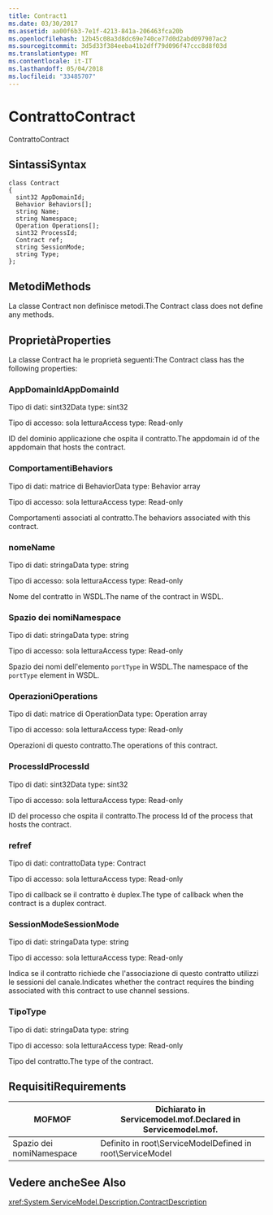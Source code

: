 ```yaml
---
title: Contract1
ms.date: 03/30/2017
ms.assetid: aa00f6b3-7e1f-4213-841a-206463fca20b
ms.openlocfilehash: 12b45c08a3d8dc69e740ce77d0d2abd097907ac2
ms.sourcegitcommit: 3d5d33f384eeba41b2dff79d096f47ccc8d8f03d
ms.translationtype: MT
ms.contentlocale: it-IT
ms.lasthandoff: 05/04/2018
ms.locfileid: "33485707"
---
```

# <a name="contract"></a><span data-ttu-id="99ae6-102">Contratto</span><span class="sxs-lookup"><span data-stu-id="99ae6-102">Contract</span></span>
<span data-ttu-id="99ae6-103">Contratto</span><span class="sxs-lookup"><span data-stu-id="99ae6-103">Contract</span></span>  
  
## <a name="syntax"></a><span data-ttu-id="99ae6-104">Sintassi</span><span class="sxs-lookup"><span data-stu-id="99ae6-104">Syntax</span></span>  
  
```  
class Contract  
{  
  sint32 AppDomainId;  
  Behavior Behaviors[];  
  string Name;  
  string Namespace;  
  Operation Operations[];  
  sint32 ProcessId;  
  Contract ref;  
  string SessionMode;  
  string Type;  
};  
```  
  
## <a name="methods"></a><span data-ttu-id="99ae6-105">Metodi</span><span class="sxs-lookup"><span data-stu-id="99ae6-105">Methods</span></span>  
 <span data-ttu-id="99ae6-106">La classe Contract non definisce metodi.</span><span class="sxs-lookup"><span data-stu-id="99ae6-106">The Contract class does not define any methods.</span></span>  
  
## <a name="properties"></a><span data-ttu-id="99ae6-107">Proprietà</span><span class="sxs-lookup"><span data-stu-id="99ae6-107">Properties</span></span>  
 <span data-ttu-id="99ae6-108">La classe Contract ha le proprietà seguenti:</span><span class="sxs-lookup"><span data-stu-id="99ae6-108">The Contract class has the following properties:</span></span>  
  
### <a name="appdomainid"></a><span data-ttu-id="99ae6-109">AppDomainId</span><span class="sxs-lookup"><span data-stu-id="99ae6-109">AppDomainId</span></span>  
 <span data-ttu-id="99ae6-110">Tipo di dati: sint32</span><span class="sxs-lookup"><span data-stu-id="99ae6-110">Data type: sint32</span></span>  
  
 <span data-ttu-id="99ae6-111">Tipo di accesso: sola lettura</span><span class="sxs-lookup"><span data-stu-id="99ae6-111">Access type: Read-only</span></span>  
  
 <span data-ttu-id="99ae6-112">ID del dominio applicazione che ospita il contratto.</span><span class="sxs-lookup"><span data-stu-id="99ae6-112">The appdomain id of the appdomain that hosts the contract.</span></span>  
  
### <a name="behaviors"></a><span data-ttu-id="99ae6-113">Comportamenti</span><span class="sxs-lookup"><span data-stu-id="99ae6-113">Behaviors</span></span>  
 <span data-ttu-id="99ae6-114">Tipo di dati: matrice di Behavior</span><span class="sxs-lookup"><span data-stu-id="99ae6-114">Data type: Behavior array</span></span>  
  
 <span data-ttu-id="99ae6-115">Tipo di accesso: sola lettura</span><span class="sxs-lookup"><span data-stu-id="99ae6-115">Access type: Read-only</span></span>  
  
 <span data-ttu-id="99ae6-116">Comportamenti associati al contratto.</span><span class="sxs-lookup"><span data-stu-id="99ae6-116">The behaviors associated with this contract.</span></span>  
  
### <a name="name"></a><span data-ttu-id="99ae6-117">nome</span><span class="sxs-lookup"><span data-stu-id="99ae6-117">Name</span></span>  
 <span data-ttu-id="99ae6-118">Tipo di dati: stringa</span><span class="sxs-lookup"><span data-stu-id="99ae6-118">Data type: string</span></span>  
  
 <span data-ttu-id="99ae6-119">Tipo di accesso: sola lettura</span><span class="sxs-lookup"><span data-stu-id="99ae6-119">Access type: Read-only</span></span>  
  
 <span data-ttu-id="99ae6-120">Nome del contratto in WSDL.</span><span class="sxs-lookup"><span data-stu-id="99ae6-120">The name of the contract in WSDL.</span></span>  
  
### <a name="namespace"></a><span data-ttu-id="99ae6-121">Spazio dei nomi</span><span class="sxs-lookup"><span data-stu-id="99ae6-121">Namespace</span></span>  
 <span data-ttu-id="99ae6-122">Tipo di dati: stringa</span><span class="sxs-lookup"><span data-stu-id="99ae6-122">Data type: string</span></span>  
  
 <span data-ttu-id="99ae6-123">Tipo di accesso: sola lettura</span><span class="sxs-lookup"><span data-stu-id="99ae6-123">Access type: Read-only</span></span>  
  
 <span data-ttu-id="99ae6-124">Spazio dei nomi dell'elemento `portType` in WSDL.</span><span class="sxs-lookup"><span data-stu-id="99ae6-124">The namespace of the `portType` element in WSDL.</span></span>  
  
### <a name="operations"></a><span data-ttu-id="99ae6-125">Operazioni</span><span class="sxs-lookup"><span data-stu-id="99ae6-125">Operations</span></span>  
 <span data-ttu-id="99ae6-126">Tipo di dati: matrice di Operation</span><span class="sxs-lookup"><span data-stu-id="99ae6-126">Data type: Operation array</span></span>  
  
 <span data-ttu-id="99ae6-127">Tipo di accesso: sola lettura</span><span class="sxs-lookup"><span data-stu-id="99ae6-127">Access type: Read-only</span></span>  
  
 <span data-ttu-id="99ae6-128">Operazioni di questo contratto.</span><span class="sxs-lookup"><span data-stu-id="99ae6-128">The operations of this contract.</span></span>  
  
### <a name="processid"></a><span data-ttu-id="99ae6-129">ProcessId</span><span class="sxs-lookup"><span data-stu-id="99ae6-129">ProcessId</span></span>  
 <span data-ttu-id="99ae6-130">Tipo di dati: sint32</span><span class="sxs-lookup"><span data-stu-id="99ae6-130">Data type: sint32</span></span>  
  
 <span data-ttu-id="99ae6-131">Tipo di accesso: sola lettura</span><span class="sxs-lookup"><span data-stu-id="99ae6-131">Access type: Read-only</span></span>  
  
 <span data-ttu-id="99ae6-132">ID del processo che ospita il contratto.</span><span class="sxs-lookup"><span data-stu-id="99ae6-132">The process Id of the process that hosts the contract.</span></span>  
  
### <a name="ref"></a><span data-ttu-id="99ae6-133">ref</span><span class="sxs-lookup"><span data-stu-id="99ae6-133">ref</span></span>  
 <span data-ttu-id="99ae6-134">Tipo di dati: contratto</span><span class="sxs-lookup"><span data-stu-id="99ae6-134">Data type: Contract</span></span>  
  
 <span data-ttu-id="99ae6-135">Tipo di accesso: sola lettura</span><span class="sxs-lookup"><span data-stu-id="99ae6-135">Access type: Read-only</span></span>  
  
 <span data-ttu-id="99ae6-136">Tipo di callback se il contratto è duplex.</span><span class="sxs-lookup"><span data-stu-id="99ae6-136">The type of callback when the contract is a duplex contract.</span></span>  
  
### <a name="sessionmode"></a><span data-ttu-id="99ae6-137">SessionMode</span><span class="sxs-lookup"><span data-stu-id="99ae6-137">SessionMode</span></span>  
 <span data-ttu-id="99ae6-138">Tipo di dati: stringa</span><span class="sxs-lookup"><span data-stu-id="99ae6-138">Data type: string</span></span>  
  
 <span data-ttu-id="99ae6-139">Tipo di accesso: sola lettura</span><span class="sxs-lookup"><span data-stu-id="99ae6-139">Access type: Read-only</span></span>  
  
 <span data-ttu-id="99ae6-140">Indica se il contratto richiede che l'associazione di questo contratto utilizzi le sessioni del canale.</span><span class="sxs-lookup"><span data-stu-id="99ae6-140">Indicates whether the contract requires the binding associated with this contract to use channel sessions.</span></span>  
  
### <a name="type"></a><span data-ttu-id="99ae6-141">Tipo</span><span class="sxs-lookup"><span data-stu-id="99ae6-141">Type</span></span>  
 <span data-ttu-id="99ae6-142">Tipo di dati: stringa</span><span class="sxs-lookup"><span data-stu-id="99ae6-142">Data type: string</span></span>  
  
 <span data-ttu-id="99ae6-143">Tipo di accesso: sola lettura</span><span class="sxs-lookup"><span data-stu-id="99ae6-143">Access type: Read-only</span></span>  
  
 <span data-ttu-id="99ae6-144">Tipo del contratto.</span><span class="sxs-lookup"><span data-stu-id="99ae6-144">The type of the contract.</span></span>  
  
## <a name="requirements"></a><span data-ttu-id="99ae6-145">Requisiti</span><span class="sxs-lookup"><span data-stu-id="99ae6-145">Requirements</span></span>  
  
|<span data-ttu-id="99ae6-146">MOF</span><span class="sxs-lookup"><span data-stu-id="99ae6-146">MOF</span></span>|<span data-ttu-id="99ae6-147">Dichiarato in Servicemodel.mof.</span><span class="sxs-lookup"><span data-stu-id="99ae6-147">Declared in Servicemodel.mof.</span></span>|  
|---------|-----------------------------------|  
|<span data-ttu-id="99ae6-148">Spazio dei nomi</span><span class="sxs-lookup"><span data-stu-id="99ae6-148">Namespace</span></span>|<span data-ttu-id="99ae6-149">Definito in root\ServiceModel</span><span class="sxs-lookup"><span data-stu-id="99ae6-149">Defined in root\ServiceModel</span></span>|  
  
## <a name="see-also"></a><span data-ttu-id="99ae6-150">Vedere anche</span><span class="sxs-lookup"><span data-stu-id="99ae6-150">See Also</span></span>  
 <xref:System.ServiceModel.Description.ContractDescription>
